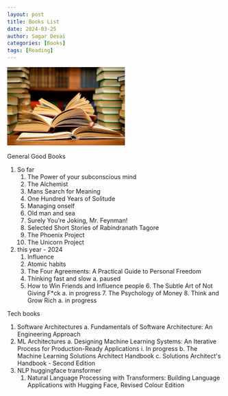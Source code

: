 ```yaml
---
layout: post
title: Books List
date: 2024-03-25
author: Sagar Desai
categories: [Books]
tags: [Reading]
---
```



![Books](\assets_files\blogs\2024-04-02-Books-list\books.jpg)

General Good Books
  1. So far
     1. The Power of your subconscious mind
     2. The Alchemist 
     3. Mans Search for Meaning 
     4. One Hundred Years of Solitude
     5. Managing onself
     6. Old man and sea
     7. Surely You're Joking, Mr. Feynman!
     8. Selected Short Stories of Rabindranath Tagore
     9.  The Phoenix Project
     10. The Unicorn Project
  2.  this year - 2024
      1.  Influence
      2.  Atomic habits
      3.  The Four Agreements: A Practical Guide to Personal Freedom
      4.  Thinking fast and slow
        a. paused
      5. How to Win Friends and Influence people
			6. The Subtle Art of Not Giving F*ck
				a. in progress
			7. The Psychology of Money
			8. Think and Grow Rich
				a. in progress


Tech books
  1. Software Architectures
    a. Fundamentals of Software Architecture: An Engineering Approach
  2. ML Architectures
    a. Designing Machine Learning Systems: An Iterative Process for Production-Ready Applications
      i. In progress
    b. The Machine Learning Solutions Architect Handbook
    c. Solutions Architect's Handbook - Second Edition
  3. NLP huggingface transformer
     1. Natural Language Processing with Transformers: Building Language Applications with Hugging Face, Revised Colour Edition